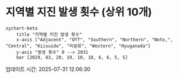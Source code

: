 # 지역별 지진 발생 횟수 (상위 10개)

```mermaid
xychart-beta
    title "지역별 지진 발생 횟수"
    x-axis ["Adjacent", "Off", "Southern", "Northern", "Noto,", "Central", "Kiisuido", "미분류", "Western", "Hyuganada"]
    y-axis "발생 횟수" 0 --> 2031
    bar [2029, 83, 20, 19, 10, 10, 6, 6, 5, 5]
```

업데이트 시간: 2025-07-31 12:06:30
